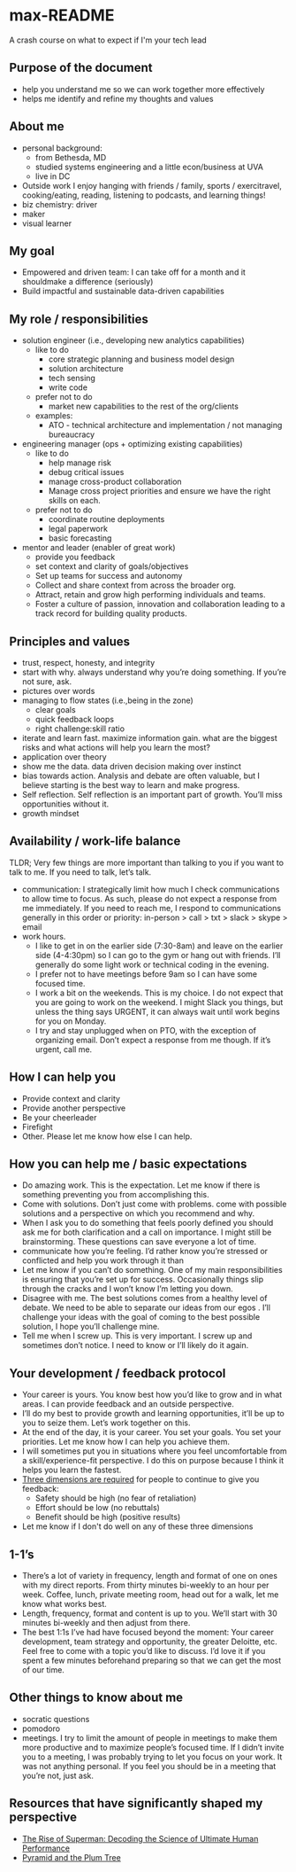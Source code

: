 # max-README
A crash course on what to expect if I'm your tech lead

## Purpose of the document

* help you understand me so we can work together more effectively
* helps me identify and refine my thoughts and values

## About me

* personal background:
    * from Bethesda, MD
    * studied systems engineering and a little econ/business at UVA
    * live in DC
* Outside work I enjoy hanging with friends / family, sports / exercitravel, cooking/eating, reading, listening to podcasts, and learning things!
* biz chemistry: driver
* maker
* visual learner

## My goal

* Empowered and driven team: I can take off for a month and it shouldmake a difference (seriously)
* Build impactful and sustainable data-driven capabilities

## My role / responsibilities 

* solution engineer (i.e., developing new analytics capabilities)
    * like to do
        * core strategic planning and business model design
        * solution architecture
        * tech sensing
        * write code
    * prefer not to do
        * market new capabilities to the rest of the org/clients
    * examples:
        * ATO - technical architecture and implementation / not managing bureaucracy
* engineering manager (ops + optimizing existing capabilities)
    * like to do
        * help manage risk
        * debug critical issues
        * manage cross-product collaboration
        * Manage cross project priorities and ensure we have the right skills on each.
    * prefer not to do
        * coordinate routine deployments
        * legal paperwork
        * basic forecasting
* mentor and leader (enabler of great work)
    * provide you feedback
    * set context and clarity of goals/objectives
    * Set up teams for success and autonomy
    * Collect and share context from across the broader org.
    * Attract, retain and grow high performing individuals and teams.
    * Foster a culture of passion, innovation and collaboration leading to a track record for building quality products.

## Principles and values

* trust, respect, honesty, and integrity
* start with why. always understand why you’re doing something. If you’re not sure, ask. 
* pictures over words
* managing to flow states (i.e.,being in the zone)
    * clear goals
    * quick feedback loops
    * right challenge:skill ratio
* iterate and learn fast. maximize information gain. what are the biggest risks and what actions will help you learn the most?
* application over theory
* show me the data. data driven decision making over instinct
* bias towards action. Analysis and debate are often valuable, but I believe starting is the best way to learn and make progress.
* Self reflection. Self reflection is an important part of growth. You’ll miss opportunities without it.
* growth mindset

## Availability / work-life balance

TLDR; Very few things are more important than talking to you if you want to talk to me. If you need to talk, let’s talk.

* communication: I strategically limit how much I check communications to allow time to focus. As such, please do not expect a response from me immediately. If you need to reach me, I respond to communications generally in this order or priority: in-person > call > txt > slack > skype > email
* work hours. 
    * I like to get in on the earlier side (7:30-8am) and leave on the earlier side (4-4:30pm) so I can go to the gym or hang out with friends. I’ll generally do some light work or technical coding in the evening. 
    * I prefer not to have meetings before 9am so I can have some focused time.
    * I work a bit on the weekends. This is my choice. I do not expect that you are going to work on the weekend. I might Slack you things, but unless the thing says URGENT, it can always wait until work begins for you on Monday.
    * I try and stay unplugged when on PTO, with the exception of organizing email. Don’t expect a response from me though. If it’s urgent, call me.

## How I can help you

* Provide context and clarity
* Provide another perspective
* Be your cheerleader
* Firefight
* Other. Please let me know how else I can help.

## How you can help me / basic expectations

* Do amazing work. This is the expectation. Let me know if there is something preventing you from accomplishing this.
* Come with solutions. Don’t just come with problems. come with possible solutions and a perspective on which you recommend and why.
* When I ask you to do something that feels poorly defined you should ask me for both clarification and a call on importance. I might still be brainstorming. These questions can save everyone a lot of time.
* communicate how you’re feeling. I’d rather know you’re stressed or conflicted and help you work through it than 
* Let me know if you can’t do something. One of my main responsibilities is ensuring that you’re set up for success. Occasionally things slip through the cracks and I won’t know I’m letting you down.
* Disagree with me. The best solutions comes from a healthy level of debate. We need to be able to separate our ideas from our egos . I’ll challenge your ideas with the goal of coming to the best possible solution, I hope you’ll challenge mine.
* Tell me when I screw up. This is very important. I screw up and sometimes don’t notice. I need to know or I’ll likely do it again.

## Your development / feedback protocol

* Your career is yours. You know best how you’d like to grow and in what areas. I can provide feedback and an outside perspective.
* I’ll do my best to provide growth and learning opportunities, it’ll be up to you to seize them. Let’s work together on this.
* At the end of the day, it is your career. You set your goals. You set your priorities. Let me know how I can help you achieve them.
* I will sometimes put you in situations where you feel uncomfortable from a skill/experience-fit perspective. I do this on purpose because I think it helps you learn the fastest. 
* [Three dimensions are required](https://medium.com/@royrapoport/why-wont-you-talk-to-me-f30a01a1994c) for people to continue to give you feedback:
    * Safety should be high (no fear of retaliation)
    * Effort should be low (no rebuttals)
    * Benefit should be high (positive results)
* Let me know if I don't do well on any of these three dimensions

## 1-1’s

* There’s a lot of variety in frequency, length and format of one on ones with my direct reports. From thirty minutes bi-weekly to an hour per week. Coffee, lunch, private meeting room, head out for a walk, let me know what works best.
* Length, frequency, format and content is up to you. We’ll start with 30 minutes bi-weekly and then adjust from there.
* The best 1:1s I’ve had have focused beyond the moment: Your career development, team strategy and opportunity, the greater Deloitte, etc. Feel free to come with a topic you’d like to discuss. I’d love it if you spent a few minutes beforehand preparing so that we can get the most of our time.

## Other things to know about me

* socratic questions
* pomodoro
* meetings. I try to limit the amount of people in meetings to make them more productive and to maximize people’s focused time. If I didn’t invite you to a meeting, I was probably trying to let you focus on your work. It was not anything personal. If you feel you should be in a meeting that you’re not, just ask.

## Resources that have significantly shaped my perspective

* [The Rise of Superman: Decoding the Science of Ultimate Human Performance](https://www.amazon.com/dp/B00BW54XVO/ref=dp-kindle-redirect?_encoding=UTF8&btkr=1)
* [Pyramid and the Plum Tree](https://theprocessofcreativity.wordpress.com/2014/12/09/chapter-eighteen-pyramid-and-the-plum-tree/)

<!-- ## Archive

* tips to help manage me
* responsibilities
* misc
* my assumptions
* meeting protocol
* Average week -->
